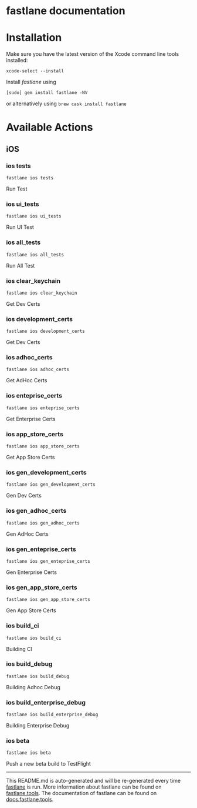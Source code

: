 fastlane documentation
================
# Installation

Make sure you have the latest version of the Xcode command line tools installed:

```
xcode-select --install
```

Install _fastlane_ using
```
[sudo] gem install fastlane -NV
```
or alternatively using `brew cask install fastlane`

# Available Actions
## iOS
### ios tests
```
fastlane ios tests
```
Run Test
### ios ui_tests
```
fastlane ios ui_tests
```
Run UI Test
### ios all_tests
```
fastlane ios all_tests
```
Run All Test
### ios clear_keychain
```
fastlane ios clear_keychain
```
Get Dev Certs
### ios development_certs
```
fastlane ios development_certs
```
Get Dev Certs
### ios adhoc_certs
```
fastlane ios adhoc_certs
```
Get AdHoc Certs
### ios enteprise_certs
```
fastlane ios enteprise_certs
```
Get Enterprise Certs
### ios app_store_certs
```
fastlane ios app_store_certs
```
Get App Store Certs
### ios gen_development_certs
```
fastlane ios gen_development_certs
```
Gen Dev Certs
### ios gen_adhoc_certs
```
fastlane ios gen_adhoc_certs
```
Gen AdHoc Certs
### ios gen_enteprise_certs
```
fastlane ios gen_enteprise_certs
```
Gen Enterprise Certs
### ios gen_app_store_certs
```
fastlane ios gen_app_store_certs
```
Gen App Store Certs
### ios build_ci
```
fastlane ios build_ci
```
Building CI
### ios build_debug
```
fastlane ios build_debug
```
Building Adhoc Debug
### ios build_enterprise_debug
```
fastlane ios build_enterprise_debug
```
Building Enterprise Debug
### ios beta
```
fastlane ios beta
```
Push a new beta build to TestFlight

----

This README.md is auto-generated and will be re-generated every time [fastlane](https://fastlane.tools) is run.
More information about fastlane can be found on [fastlane.tools](https://fastlane.tools).
The documentation of fastlane can be found on [docs.fastlane.tools](https://docs.fastlane.tools).
